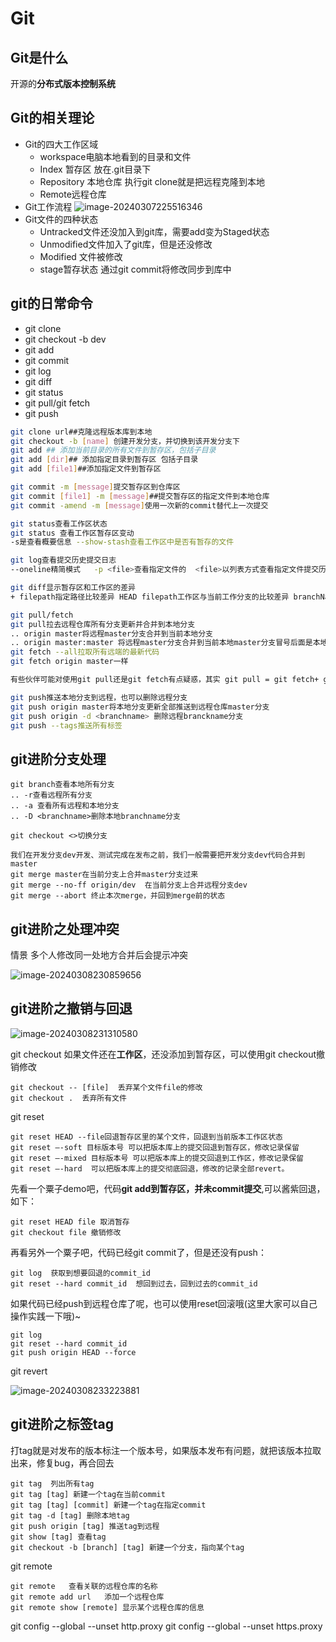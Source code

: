 # Git

## Git是什么

开源的**分布式版本控制系统**

## Git的相关理论

- Git的四大工作区域
  - workspace电脑本地看到的目录和文件
  - Index 暂存区 放在.git目录下
  - Repository 本地仓库 执行git clone就是把远程克隆到本地
  - Remote远程仓库
- Git工作流程
  ![image-20240307225516346](D:\deskstop\实习准备\实习\八股\git\image-20240307225516346.png)
- Git文件的四种状态
  - Untracked文件还没加入到git库，需要add变为Staged状态
  - Unmodified文件加入了git库，但是还没修改
  - Modified 文件被修改
  - stage暂存状态 通过git commit将修改同步到库中

## git的日常命令

- git clone
- git checkout -b dev
- git add
- git commit
- git log
- git diff
- git status
- git pull/git fetch
- git push

```bash
git clone url##克隆远程版本库到本地
git checkout -b [name] 创建开发分支，并切换到该开发分支下
git add ## 添加当前目录的所有文件到暂存区，包括子目录
git add [dir]## 添加指定目录到暂存区 包括子目录
git add [file1]##添加指定文件到暂存区

git commit -m [message]提交暂存区到仓库区
git commit [file1] -m [message]##提交暂存区的指定文件到本地仓库
git commit -amend -m [message]使用一次新的commit替代上一次提交

git status查看工作区状态
git status 查看工作区暂存区变动
-s是查看概要信息 --show-stash查看工作区中是否有暂存的文件

git log查看提交历史提交日志
--oneline精简模式   -p <file>查看指定文件的  <file>以列表方式查看指定文件提交历史

git diff显示暂存区和工作区的差异
+ filepath指定路径比较差异 HEAD filepath工作区与当前工作分支的比较差异 branchName filepth当前分支的文件与branckName分支文件的比较差异·1·1

git pull/fetch
git pull拉去远程仓库所有分支更新并合并到本地分支
.. origin master将远程master分支合并到当前本地分支
.. origin master:master 将远程master分支合并到当前本地master分支冒号后面是本地
git fetch --all拉取所有远端的最新代码
git fetch origin master一样

有些伙伴可能对使用git pull还是git fetch有点疑惑，其实 git pull = git fetch+ git merge。pull的话，拉取远程分支并与本地分支合并，fetch只是拉远程分支，怎么合并，可以自己再做选择。

git push推送本地分支到远程，也可以删除远程分支
git push origin master将本地分支更新全部推送到远程仓库master分支
git push origin -d <branchname> 删除远程branckname分支
git push --tags推送所有标签
```

## git进阶分支处理

```
git branch查看本地所有分支
.. -r查看远程所有分支
.. -a 查看所有远程和本地分支
.. -D <branchname>删除本地branchname分支

git checkout <>切换分支

我们在开发分支dev开发、测试完成在发布之前，我们一般需要把开发分支dev代码合并到master 
git merge master在当前分支上合并master分支过来
git merge --no-ff origin/dev  在当前分支上合并远程分支dev
git merge --abort 终止本次merge，并回到merge前的状态
```

## git进阶之处理冲突

情景 多个人修改同一处地方合并后会提示冲突

![image-20240308230859656](D:\deskstop\实习准备\实习\八股\git\image-20240308230859656.png)

## git进阶之撤销与回退

![image-20240308231310580](D:\deskstop\实习准备\实习\八股\git\image-20240308231310580.png)

git checkout
如果文件还在**工作区**，还没添加到暂存区，可以使用git checkout撤销修改

```
git checkout -- [file]  丢弃某个文件file的修改
git checkout .  丢弃所有文件
```

git reset

```
git reset HEAD --file回退暂存区里的某个文件，回退到当前版本工作区状态
git reset –-soft 目标版本号 可以把版本库上的提交回退到暂存区，修改记录保留
git reset –-mixed 目标版本号 可以把版本库上的提交回退到工作区，修改记录保留
git reset –-hard  可以把版本库上的提交彻底回退，修改的记录全部revert。
```

先看一个粟子demo吧，代码**git add到暂存区，并未commit提交**,可以酱紫回退，如下：

```
git reset HEAD file 取消暂存
git checkout file 撤销修改
```

再看另外一个粟子吧，代码已经git commit了，但是还没有push：

```
git log  获取到想要回退的commit_id
git reset --hard commit_id  想回到过去，回到过去的commit_id
```

如果代码已经push到远程仓库了呢，也可以使用reset回滚哦(这里大家可以自己操作实践一下哦)~

```
git log
git reset --hard commit_id
git push origin HEAD --force
```

git revert

![image-20240308233223881](D:\deskstop\实习准备\实习\八股\git\image-20240308233223881.png)

## git进阶之标签tag

打tag就是对发布的版本标注一个版本号，如果版本发布有问题，就把该版本拉取出来，修复bug，再合回去

```
git tag  列出所有tag
git tag [tag] 新建一个tag在当前commit
git tag [tag] [commit] 新建一个tag在指定commit
git tag -d [tag] 删除本地tag
git push origin [tag] 推送tag到远程
git show [tag] 查看tag
git checkout -b [branch] [tag] 新建一个分支，指向某个tag
```

git remote

```
git remote   查看关联的远程仓库的名称
git remote add url   添加一个远程仓库
git remote show [remote] 显示某个远程仓库的信息
```

git config --global --unset http.proxy 
git config --global --unset https.proxy